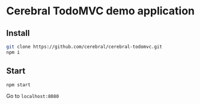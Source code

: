 # Cerebral TodoMVC demo application

## Install

```bash
git clone https://github.com/cerebral/cerebral-todomvc.git
npm i
```

## Start

`npm start`

Go to `localhost:8080`
